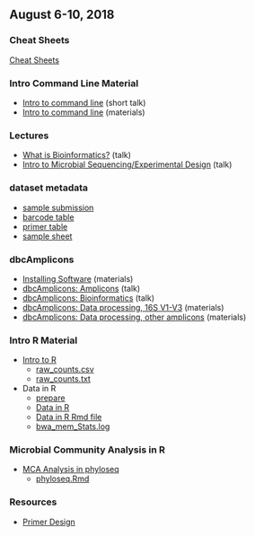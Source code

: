 ## August 6-10, 2018

### Cheat Sheets
[Cheat Sheets](cheatSheetIndex.md)

### Intro Command Line Material
* [Intro to command line](intro2CLI/Intro2CLI.pdf) (short talk)
* [Intro to command line](intro2CLI/command-line-intro.md) (materials)

### Lectures
* [What is Bioinformatics?](talks/What_is_Bioinformatics.pdf) (talk)
* [Intro to Microbial Sequencing/Experimental Design](talks/Experimental_Design.pdf) (talk)

### dataset metadata
* [sample submission](metadata/slashpilesamplesheet.xlsx)
* [barcode table](metadata/dbcBarcodeLookupTable.txt)
* [primer table](metadata/PrimerTable.txt)
* [sample sheet](metadata/workshopSamplesheet.txt)

### dbcAmplicons
* [Installing Software](dbcAmplicons/dbcAmplicons_installing_software.md) (materials)
* [dbcAmplicons: Amplicons](dbcAmplicons/dbcAmplicons_Amplicons.pdf) (talk)
* [dbcAmplicons: Bioinformatics](dbcAmplicons/dbcAmplicons_Bioinformatics.pdf) (talk)
* [dbcAmplicons: Data processing, 16S V1-V3](dbcAmplicons/dbcAmplicons_commands.md) (materials)
* [dbcAmplicons: Data processing, other amplicons](dbcAmplicons/dbcAmplicons_commands_all_amplicons.md) (materials)

### Intro R Material
* [Intro to R](Intro2R/Intro2R.md)
  * [raw_counts.csv](Intro2R/raw_counts.csv)
  * [raw_counts.txt](Intro2R/raw_counts.txt)
* Data in R
  * [prepare](Data_in_R/data_in_R_prepare.md)
  * [Data in R](Data_in_R/data_in_R.md)
  * [Data in R Rmd file](Data_in_R/data_in_R.Rmd)
  * [bwa_mem_Stats.log](Data_in_R/bwa_mem_Stats.log)


### Microbial Community Analysis in R
* [MCA Analysis in phyloseq](MCA_Workshop_R/phyloseq.md)
  * [phyloseq.Rmd](MCA_Workshop_R/phyloseq.Rmd)

### Resources
* [Primer Design](metadata/Illumina-workshop-Primers-worksheet.xls)
